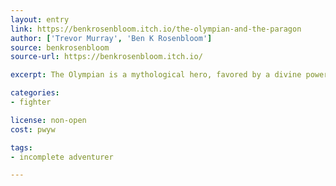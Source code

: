 ```yaml
---
layout: entry
link: https://benkrosenbloom.itch.io/the-olympian-and-the-paragon
author: ['Trevor Murray', 'Ben K Rosenbloom']
source: benkrosenbloom
source-url: https://benkrosenbloom.itch.io/

excerpt: The Olympian is a mythological hero, favored by a divine power, who quests and competes for glory.

categories:
- fighter

license: non-open
cost: pwyw

tags:
- incomplete adventurer

---
```

